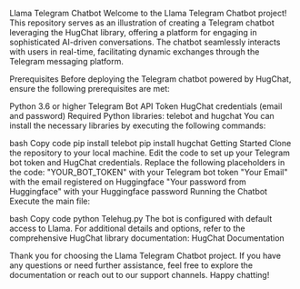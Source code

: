 
Llama Telegram Chatbot
Welcome to the Llama Telegram Chatbot project! This repository serves as an illustration of creating a Telegram chatbot leveraging the HugChat library, offering a platform for engaging in sophisticated AI-driven conversations. The chatbot seamlessly interacts with users in real-time, facilitating dynamic exchanges through the Telegram messaging platform.

Prerequisites
Before deploying the Telegram chatbot powered by HugChat, ensure the following prerequisites are met:

Python 3.6 or higher
Telegram Bot API Token
HugChat credentials (email and password)
Required Python libraries: telebot and hugchat
You can install the necessary libraries by executing the following commands:

bash
Copy code
pip install telebot
pip install hugchat
Getting Started
Clone the repository to your local machine.
Edit the code to set up your Telegram bot token and HugChat credentials.
Replace the following placeholders in the code:
"YOUR_BOT_TOKEN" with your Telegram bot token
"Your Email" with the email registered on Huggingface
"Your password from Huggingface" with your Huggingface password
Running the Chatbot
Execute the main file:

bash
Copy code
python Telehug.py
The bot is configured with default access to Llama. For additional details and options, refer to the comprehensive HugChat library documentation: HugChat Documentation

Thank you for choosing the Llama Telegram Chatbot project. If you have any questions or need further assistance, feel free to explore the documentation or reach out to our support channels. Happy chatting!

